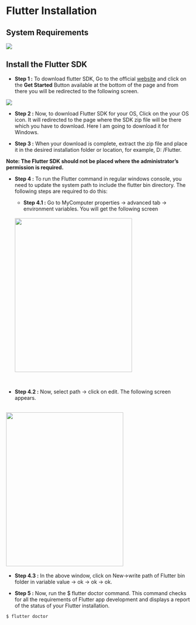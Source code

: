# Flutter Installation
  
## System Requirements
  
<img src="https://miro.medium.com/max/700/1*13sEr0fNth295eQGxuuNng.png">
  
## Install the Flutter SDK
  
- **Step 1 :** To download flutter SDK, Go to the official <a href="https://flutter.dev/">website</a> and click on the **Get Started** Button available at the bottom of the page and from there you will be redirected to the following screen.
  
<img src="https://miro.medium.com/max/700/1*kXrkUgvFi_w9b-A4cG5Lhw.png">
  
- **Step 2 :** Now, to download Flutter SDK for your OS, Click on the your OS icon. It will redirected to the page where the SDK zip file will be there which you have to download. Here I am going to download it for Windows.
  
- **Step 3 :** When your download is complete, extract the zip file and place it in the desired installation folder or location, for example, D: /Flutter.
  
**Note: The Flutter SDK should not be placed where the administrator’s permission is required.**
  
- **Step 4 :** To run the Flutter command in regular windows console, you need to update the system path to include the flutter bin directory. The following steps are required to do this:

  - **Step 4.1 :** Go to MyComputer properties -> advanced tab -> environment variables. You will get the following screen \
&nbsp;
 
  <img src="https://miro.medium.com/max/700/1*xMoVr7xH9gLd1JG8e-SnSQ.png" height=420 width=320>
&nbsp;
  
  - **Step 4.2 :** Now, select path -> click on edit. The following screen appears. \
&nbsp;

  <img src="https://miro.medium.com/max/598/1*0J19c1KtqtPJqfPbRIn0nw.png" height=420 width=320>
&nbsp;

  - **Step 4.3 :** In the above window, click on New->write path of Flutter bin folder in variable value -> ok -> ok -> ok.
  
- **Step 5 :** Now, run the $ flutter doctor command. This command checks for all the requirements of Flutter app development and displays a report of the status of your Flutter installation.
  
```
$ flutter doctor
```
  
